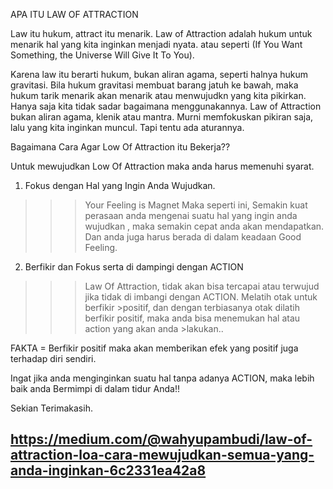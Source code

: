 APA ITU LAW OF ATTRACTION

Law itu hukum, attract itu menarik. Law of Attraction adalah hukum untuk menarik hal yang kita inginkan menjadi nyata. 
atau seperti (If You Want Something, the Universe Will Give It To You).

Karena law itu berarti hukum, bukan aliran agama, seperti halnya hukum gravitasi. Bila hukum gravitasi membuat barang jatuh ke bawah, maka hukum tarik menarik akan menarik atau menwujudkn yang kita pikirkan. Hanya saja kita tidak sadar bagaimana menggunakannya.
Law of Attraction bukan aliran agama, klenik atau mantra. Murni memfokuskan pikiran saja, lalu yang kita inginkan muncul. Tapi tentu ada aturannya.

Bagaimana Cara Agar Low Of Attraction itu Bekerja??

Untuk mewujudkan Low Of Attraction maka anda harus memenuhi syarat.

1. Fokus dengan Hal yang Ingin Anda Wujudkan.

>>> Your Feeling is Magnet
>Maka seperti ini, Semakin kuat perasaan anda mengenai suatu hal yang ingin anda wujudkan , maka semakin cepat anda akan mendapatkan.
>Dan anda juga harus berada di dalam keadaan Good Feeling.

2. Berfikir dan Fokus serta di dampingi dengan ACTION

>>>Law Of Attraction, tidak akan bisa tercapai atau terwujud jika tidak di imbangi dengan ACTION. Melatih otak untuk berfikir >positif, dan dengan terbiasanya otak dilatih berfikir positif, maka anda bisa menemukan hal atau action yang akan anda >lakukan..

FAKTA = Berfikir positif maka akan memberikan efek yang positif juga terhadap diri sendiri.

Ingat jika anda menginginkan suatu hal tanpa adanya ACTION, maka lebih baik anda Bermimpi di dalam tidur Anda!!

Sekian Terimakasih.

## https://medium.com/@wahyupambudi/law-of-attraction-loa-cara-mewujudkan-semua-yang-anda-inginkan-6c2331ea42a8
